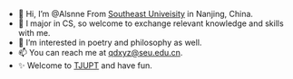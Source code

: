 - 👋 Hi, I’m @Alsnne From [Southeast Univeisity](https://www.seu.edu.cn) in Nanjing, China.
- 👀 I major in CS, so welcome to exchange relevant knowledge and skills with me.
- 🌱 I’m interested in poetry and philosophy as well.
- 📫 You can reach me at qdxyz@seu.edu.cn.
- ✨ Welcome to [TJUPT](https://www.tjupt.org/promotionlink.php?key=80f8fd61db2eebd628419963ee78aa59) and have fun.

<!---
Alsnne/Alsnne is a ✨ special ✨ repository because its `README.md` (this file) appears on your GitHub profile.
You can click the Preview link to take a look at your changes.
--->

<!---
![东南大学](https://upload.wikimedia.org/wikipedia/zh/thumb/0/07/%E4%B8%9C%E5%8D%97%E5%A4%A7%E5%AD%A6logo.svg/400px-%E4%B8%9C%E5%8D%97%E5%A4%A7%E5%AD%A6logo.svg.png)

![校名](https://upload.wikimedia.org/wikipedia/commons/thumb/1/16/Southeast_University_Name.svg/440px-Southeast_University_Name.svg.png)


![东南大学网络空间安全学院](https://cyber.seu.edu.cn/_upload/site/01/2f/303/logo.png)




 <a href="https://www.tjupt.org/promotionlink.php?key=80f8fd61db2eebd628419963ee78aa59"><img src="https://www.tjupt.org/assets/logo/logo_1x.png" alt="北洋园PT" title="北洋园PT"></a>
--->
